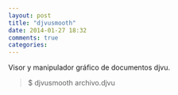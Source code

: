 ```yaml
---
layout: post
title: "djvusmooth"
date: 2014-01-27 18:32
comments: true
categories: 
---
```

Visor y manipulador gráfico de documentos djvu.

>$ djvusmooth archivo.djvu

